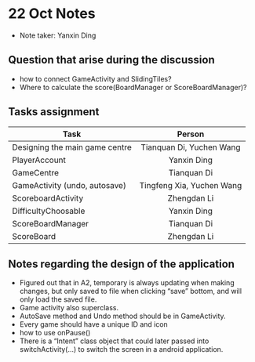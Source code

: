 # 22 Oct Notes
* Note taker: Yanxin Ding
## Question that arise during the discussion
* how to connect GameActivity and SlidingTiles?
* Where to calculate the score(BoardManager or ScoreBoardManager)?


## Tasks assignment
| Task | Person |
| ----|:-------:|
| Designing the main game centre  | Tianquan Di, Yuchen Wang |
|PlayerAccount| Yanxin Ding|
|GameCentre|Tianquan Di|
|GameActivity (undo, autosave)|Tingfeng Xia, Yuchen Wang|
|ScoreboardActivity|Zhengdan Li|
|DifficultyChoosable|Yanxin Ding|
|ScoreBoardManager|Tianquan Di|
|ScoreBoard|Zhengdan Li|










## Notes regarding the design of the application
* Figured out that in A2, temporary is always updating when making changes,
  but only saved to file when clicking “save” bottom, and will only load the saved file.
* Game activity also superclass.
* AutoSave method and Undo method should be in GameActivity.
* Every game should have a unique ID and icon
* how to use onPause()
* There is a “Intent” class object that could later passed into switchActivity(...) to switch the screen in a android application.
